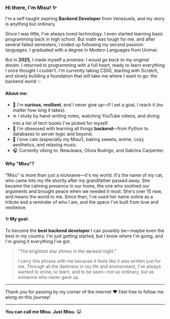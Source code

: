 ### Hi there, I'm Misu! ✨

I'm a self-taught aspiring **Backend Developer** from Venezuela, and my story is anything but ordinary.

Since I was little, I've always loved technology. I even started learning basic programming back in high school. But math was tough for me, and after several failed semesters, I ended up following my second passion: languages. I graduated with a degree in Modern Languages from Unimar.

But in **2025**, I made myself a promise: *I would go back to my original dream.* I returned to programming with a full heart, ready to learn everything I once thought I couldn’t. I'm currently taking CS50, starting with Scratch, and slowly building a foundation that will take me where I want to go: the backend world ✨

#### About me:
- 🌟 I'm **curious**, **resilient**, and I never give up—if I set a goal, I reach it (no matter how long it takes).
- ☕ I study by hand-writing notes, watching YouTube videos, and diving into a list of tech books I've picked for myself.
- 🧰 I'm obsessed with learning all things **backend**—from Python to databases to server logic and beyond.
- 🌺 I love cats (especially my Misu!), baking sweets, anime, cozy aesthetics, and relaxing music.
- 🎧 Currently vibing to: NewJeans, Olivia Rodrigo, and Sabrina Carpenter.

#### Why "Misu"?
"Misu" is more than just a nickname—it's my world. It's the name of my cat, who came into my life shortly after my grandfather passed away. She became the calming presence in our home, the one who soothed our arguments and brought peace when we needed it most. She's over 15 now, and means the world to me. Since then, I've used her name online as a tribute and a reminder of who I am, and the space I've built from love and resilience.

#### ✨ My goal:
To become the **best backend developer** I can possibly be—maybe even the best in my country. I'm just getting started, but I know where I'm going, and I'm giving it everything I’ve got.

> "The brightest star shines in the darkest night."
>
> I carry this phrase with me because it feels like it was written just for me. Through all the darkness in my life and environment, I've always wanted to shine, to learn, and to be seen—not as ordinary, but as someone who never gave up.

---

Thank you for passing by my corner of the internet ❤️
Feel free to follow me along on this journey!

---

**You can call me Misu. Just Misu.** 😺

